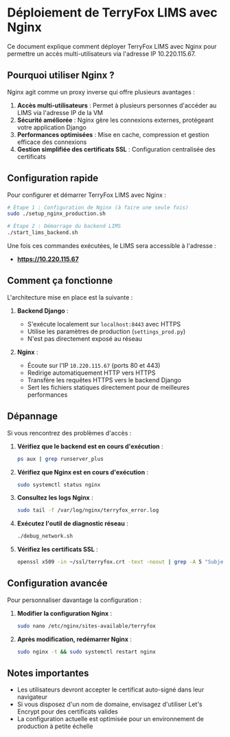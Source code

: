 # Déploiement de TerryFox LIMS avec Nginx

Ce document explique comment déployer TerryFox LIMS avec Nginx pour permettre un accès multi-utilisateurs via l'adresse IP 10.220.115.67.

## Pourquoi utiliser Nginx ?

Nginx agit comme un proxy inverse qui offre plusieurs avantages :

1. **Accès multi-utilisateurs** : Permet à plusieurs personnes d'accéder au LIMS via l'adresse IP de la VM
2. **Sécurité améliorée** : Nginx gère les connexions externes, protégeant votre application Django
3. **Performances optimisées** : Mise en cache, compression et gestion efficace des connexions
4. **Gestion simplifiée des certificats SSL** : Configuration centralisée des certificats

## Configuration rapide

Pour configurer et démarrer TerryFox LIMS avec Nginx :

```bash
# Étape 1 : Configuration de Nginx (à faire une seule fois)
sudo ./setup_nginx_production.sh

# Étape 2 : Démarrage du backend LIMS
./start_lims_backend.sh
```

Une fois ces commandes exécutées, le LIMS sera accessible à l'adresse :
- **https://10.220.115.67**

## Comment ça fonctionne

L'architecture mise en place est la suivante :

1. **Backend Django** :
   - S'exécute localement sur `localhost:8443` avec HTTPS
   - Utilise les paramètres de production (`settings_prod.py`)
   - N'est pas directement exposé au réseau

2. **Nginx** :
   - Écoute sur l'IP `10.220.115.67` (ports 80 et 443)
   - Redirige automatiquement HTTP vers HTTPS
   - Transfère les requêtes HTTPS vers le backend Django
   - Sert les fichiers statiques directement pour de meilleures performances

## Dépannage

Si vous rencontrez des problèmes d'accès :

1. **Vérifiez que le backend est en cours d'exécution** :
   ```bash
   ps aux | grep runserver_plus
   ```

2. **Vérifiez que Nginx est en cours d'exécution** :
   ```bash
   sudo systemctl status nginx
   ```

3. **Consultez les logs Nginx** :
   ```bash
   sudo tail -f /var/log/nginx/terryfox_error.log
   ```

4. **Exécutez l'outil de diagnostic réseau** :
   ```bash
   ./debug_network.sh
   ```

5. **Vérifiez les certificats SSL** :
   ```bash
   openssl x509 -in ~/ssl/terryfox.crt -text -noout | grep -A 5 "Subject Alternative Name"
   ```

## Configuration avancée

Pour personnaliser davantage la configuration :

1. **Modifier la configuration Nginx** :
   ```bash
   sudo nano /etc/nginx/sites-available/terryfox
   ```

2. **Après modification, redémarrer Nginx** :
   ```bash
   sudo nginx -t && sudo systemctl restart nginx
   ```

## Notes importantes

- Les utilisateurs devront accepter le certificat auto-signé dans leur navigateur
- Si vous disposez d'un nom de domaine, envisagez d'utiliser Let's Encrypt pour des certificats valides
- La configuration actuelle est optimisée pour un environnement de production à petite échelle
